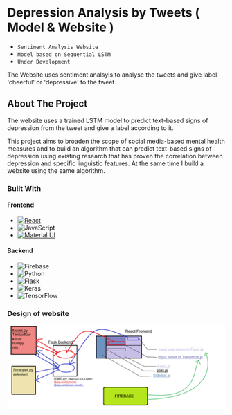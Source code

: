 <a name="readme-top"></a>
# Depression Analysis by Tweets ( Model & Website )
* ` Sentiment Analysis Website `
* ` Model based on Sequential LSTM `
* ` Under Development `


The Website uses sentiment analsyis to analyse the tweets and give label 'cheerful' or 'depressive' to the tweet.

## About The Project

The website uses a trained LSTM model to predict text-based signs of depression from the tweet and give a label according to it.

This project aims to broaden the scope of social media-based mental health measures and to build an algorithm that can predict text-based signs of depression using existing research that has proven the correlation between depression and specific linguistic features. At the same time I build a website using the same algorithm.

### Built With

#### Frontend
* [![React][React.js]][React-url]
* ![JavaScript](https://img.shields.io/badge/javascript-%23323330.svg?style=for-the-badge&logo=javascript&logoColor=%23F7DF1E)
* [![Material UI][Material.js]][Material-url]

#### Backend
* ![Firebase](https://img.shields.io/badge/Firebase-039BE5?style=for-the-badge&logo=Firebase&logoColor=white)
* ![Python](https://img.shields.io/badge/python-3670A0?style=for-the-badge&logo=python&logoColor=ffdd54)
* [![Flask][Flask.js]][Flask-url]
* ![Keras](https://img.shields.io/badge/Keras-%23D00000.svg?style=for-the-badge&logo=Keras&logoColor=white)
* ![TensorFlow](https://img.shields.io/badge/TensorFlow-%23FF6F00.svg?style=for-the-badge&logo=TensorFlow&logoColor=white)

### Design of website
![design](https://github.com/TusharPuri10/DepressiveTweetsAnalysis/blob/master/Design.png?raw=true)




[Material.js]: https://img.shields.io/badge/Material--UI-0081CB?style=for-the-badge&logo=mui&logoColor=white
[Material-url]: https://mui.com/
[React.js]: https://img.shields.io/badge/React-20232A?style=for-the-badge&logo=react&logoColor=61DAFB
[React-url]: https://reactjs.org/
[Flask.js]: https://img.shields.io/badge/Flask-000000?style=for-the-badge&logo=flask&logoColor=white
[Flask-url]: https://flask.palletsprojects.com/en/2.2.x/

